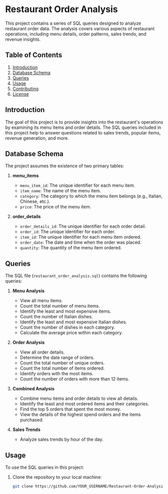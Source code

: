 # Restaurant Order Analysis 

This project contains a series of SQL queries designed to analyze restaurant order data. The analysis covers various aspects of restaurant operations, including menu details, order patterns, sales trends, and revenue insights.

## Table of Contents

1. [Introduction](#introduction)
2. [Database Schema](#database-schema)
3. [Queries](#queries)
4. [Usage](#usage)
5. [Contributing](#contributing)
6. [License](#license)

## Introduction

The goal of this project is to provide insights into the restaurant's operations by examining its menu items and order details. The SQL queries included in this project help to answer questions related to sales trends, popular items, revenue generation, and more.

## Database Schema

The project assumes the existence of two primary tables:

1. **menu_items**
   - `menu_item_id`: The unique identifier for each menu item.
   - `item_name`: The name of the menu item.
   - `category`: The category to which the menu item belongs (e.g., Italian, Chinese, etc.).
   - `price`: The price of the menu item.

2. **order_details**
   - `order_details_id`: The unique identifier for each order detail.
   - `order_id`: The unique identifier for each order.
   - `item_id`: The unique identifier for each menu item ordered.
   - `order_date`: The date and time when the order was placed.
   - `quantity`: The quantity of the menu item ordered.

## Queries

The SQL file (`restaurant_order_analysis.sql`) contains the following queries:

1. **Menu Analysis**
   - View all menu items.
   - Count the total number of menu items.
   - Identify the least and most expensive items.
   - Count the number of Italian dishes.
   - Identify the least and most expensive Italian dishes.
   - Count the number of dishes in each category.
   - Calculate the average price within each category.

2. **Order Analysis**
   - View all order details.
   - Determine the date range of orders.
   - Count the total number of unique orders.
   - Count the total number of items ordered.
   - Identify orders with the most items.
   - Count the number of orders with more than 12 items.

3. **Combined Analysis**
   - Combine menu items and order details to view all details.
   - Identify the least and most ordered items and their categories.
   - Find the top 5 orders that spent the most money.
   - View the details of the highest spend orders and the items purchased.

4. **Sales Trends**
   - Analyze sales trends by hour of the day.

## Usage

To use the SQL queries in this project:

1. Clone the repository to your local machine:
   ```sh
   git clone https://github.com/YOUR_USERNAME/Restaurant-Order-Analysis.git
